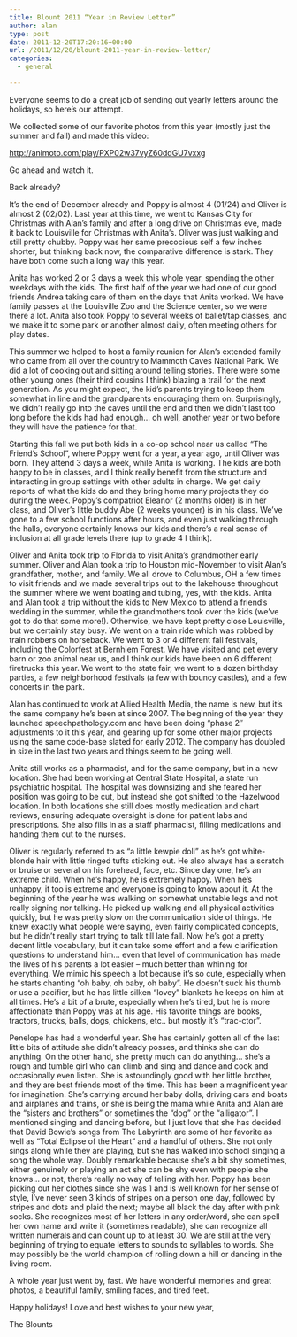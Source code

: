 ```yaml
---
title: Blount 2011 “Year in Review Letter”
author: alan
type: post
date: 2011-12-20T17:20:16+00:00
url: /2011/12/20/blount-2011-year-in-review-letter/
categories:
  - general

---
```

Everyone seems to do a great job of sending out yearly letters around the holidays, so here&#8217;s our attempt.

We collected some of our favorite photos from this year (mostly just the summer and fall) and made this video:

 <http://animoto.com/play/PXP02w37vyZ60ddGU7vxxg>

Go ahead and watch it.

Back already?

It&#8217;s the end of December already and Poppy is almost 4 (01/24) and Oliver is almost 2 (02/02). Last year at this time, we went to Kansas City for Christmas with Alan&#8217;s family and after a long drive on Christmas eve, made it back to Louisville for Christmas with Anita&#8217;s. Oliver was just walking and still pretty chubby. Poppy was her same precocious self a few inches shorter, but thinking back now, the comparative difference is stark. They have both come such a long way this year.

Anita has worked 2 or 3 days a week this whole year, spending the other weekdays with the kids. The first half of the year we had one of our good friends Andrea taking care of them on the days that Anita worked. We have family passes at the Louisville Zoo and the Science center, so we were there a lot. Anita also took Poppy to several weeks of ballet/tap classes, and we make it to some park or another almost daily, often meeting others for play dates.

This summer we helped to host a family reunion for Alan&#8217;s extended family who came from all over the country to Mammoth Caves National Park. We did a lot of cooking out and sitting around telling stories. There were some other young ones (their third cousins I think) blazing a trail for the next generation. As you might expect, the kid&#8217;s parents trying to keep them somewhat in line and the grandparents encouraging them on. Surprisingly, we didn&#8217;t really go into the caves until the end and then we didn&#8217;t last too long before the kids had had enough&#8230; oh well, another year or two before they will have the patience for that.

Starting this fall we put both kids in a co-op school near us called &#8220;The Friend&#8217;s School&#8221;, where Poppy went for a year, a year ago, until Oliver was born. They attend 3 days a week, while Anita is working. The kids are both happy to be in classes, and I think really benefit from the structure and interacting in group settings with other adults in charge. We get daily reports of what the kids do and they bring home many projects they do during the week. Poppy&#8217;s compatriot Eleanor (2 months older) is in her class, and Oliver&#8217;s little buddy Abe (2 weeks younger) is in his class. We&#8217;ve gone to a few school functions after hours, and even just walking through the halls, everyone certainly knows our kids and there&#8217;s a real sense of inclusion at all grade levels there (up to grade 4 I think).

Oliver and Anita took trip to Florida to visit Anita&#8217;s grandmother early summer. Oliver and Alan took a trip to Houston mid-November to visit Alan&#8217;s grandfather, mother, and family. We all drove to Columbus, OH a few times to visit friends and we made several trips out to the lakehouse throughout the summer where we went boating and tubing, yes, with the kids. Anita and Alan took a trip without the kids to New Mexico to attend a friend&#8217;s wedding in the summer, while the grandmothers took over the kids (we&#8217;ve got to do that some more!). Otherwise, we have kept pretty close Louisville, but we certainly stay busy. We went on a train ride which was robbed by train robbers on horseback. We went to 3 or 4 different fall festivals, including the Colorfest at Bernhiem Forest. We have visited and pet every barn or zoo animal near us, and I think our kids have been on 6 different firetrucks this year. We went to the state fair, we went to a dozen birthday parties, a few neighborhood festivals (a few with bouncy castles), and a few concerts in the park.

Alan has continued to work at Allied Health Media, the name is new, but it&#8217;s the same company he&#8217;s been at since 2007. The beginning of the year they launched speechpathology.com and have been doing &#8220;phase 2&#8243; adjustments to it this year, and gearing up for some other major projects using the same code-base slated for early 2012. The company has doubled in size in the last two years and things seem to be going well.

Anita still works as a pharmacist, and for the same company, but in a new location. She had been working at Central State Hospital, a state run psychiatric hospital. The hospital was downsizing and she feared her position was going to be cut, but instead she got shifted to the Hazelwood location. In both locations she still does mostly medication and chart reviews, ensuring adequate oversight is done for patient labs and prescriptions. She also fills in as a staff pharmacist, filling medications and handing them out to the nurses.

Oliver is regularly referred to as &#8220;a little kewpie doll&#8221; as he&#8217;s got white-blonde hair with little ringed tufts sticking out. He also always has a scratch or bruise or several on his forehead, face, etc. Since day one, he&#8217;s an extreme child. When he&#8217;s happy, he is extremely happy. When he&#8217;s unhappy, it too is extreme and everyone is going to know about it. At the beginning of the year he was walking on somewhat unstable legs and not really signing nor talking. He picked up walking and all physical activities quickly, but he was pretty slow on the communication side of things. He knew exactly what people were saying, even fairly complicated concepts, but he didn&#8217;t really start trying to talk till late fall. Now he&#8217;s got a pretty decent little vocabulary, but it can take some effort and a few clarification questions to understand him&#8230; even that level of communication has made the lives of his parents a lot easier &#8211; much better than whining for everything. We mimic his speech a lot because it&#8217;s so cute, especially when he starts chanting &#8220;oh baby, oh baby, oh baby&#8221;. He doesn&#8217;t suck his thumb or use a pacifier, but he has little silken &#8220;lovey&#8221; blankets he keeps on him at all times. He&#8217;s a bit of a brute, especially when he&#8217;s tired, but he is more affectionate than Poppy was at his age. His favorite things are books, tractors, trucks, balls, dogs, chickens, etc.. but mostly it&#8217;s &#8220;trac-ctor&#8221;.

Penelope has had a wonderful year. She has certainly gotten all of the last little bits of attitude she didn&#8217;t already posses, and thinks she can do anything. On the other hand, she pretty much can do anything&#8230; she&#8217;s a rough and tumble girl who can climb and sing and dance and cook and occasionally even listen. She is astoundingly good with her little brother, and they are best friends most of the time. This has been a magnificent year for imagination. She&#8217;s carrying around her baby dolls, driving cars and boats and airplanes and trains, or she is being the mama while Anita and Alan are the &#8220;sisters and brothers&#8221; or sometimes the &#8220;dog&#8221; or the &#8220;alligator&#8221;. I mentioned singing and dancing before, but I just love that she has decided that David Bowie&#8217;s songs from The Labyrinth are some of her favorite as well as &#8220;Total Eclipse of the Heart&#8221; and a handful of others. She not only sings along while they are playing, but she has walked into school singing a song the whole way. Doubly remarkable because she&#8217;s a bit shy sometimes, either genuinely or playing an act she can be shy even with people she knows&#8230; or not, there&#8217;s really no way of telling with her. Poppy has been picking out her clothes since she was 1 and is well known for her sense of style, I&#8217;ve never seen 3 kinds of stripes on a person one day, followed by stripes and dots and plaid the next; maybe all black the day after with pink socks. She recognizes most of her letters in any order/word, she can spell her own name and write it (sometimes readable), she can recognize all written numerals and can count up to at least 30. We are still at the very beginning of trying to equate letters to sounds to syllables to words. She may possibly be the world champion of rolling down a hill or dancing in the living room.

A whole year just went by, fast. We have wonderful memories and great photos, a beautiful family, smiling faces, and tired feet.

Happy holidays! Love and best wishes to your new year,

The Blounts

